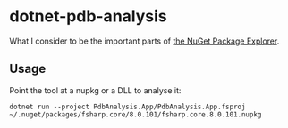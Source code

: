 # dotnet-pdb-analysis

What I consider to be the important parts of [the NuGet Package Explorer](https://github.com/NuGetPackageExplorer/NuGetPackageExplorer).

## Usage

Point the tool at a nupkg or a DLL to analyse it:

`dotnet run --project PdbAnalysis.App/PdbAnalysis.App.fsproj ~/.nuget/packages/fsharp.core/8.0.101/fsharp.core.8.0.101.nupkg`
